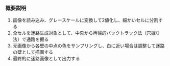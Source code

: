 ### 概要説明

1. 画像を読み込み、グレースケールに変換して2値化し、細かいセルに分割する<br>
2. 全セルを迷路生成対象として、中央から再帰的バックトラック法（穴掘り法）で通路を掘る<br>
3. 元画像から各壁の中点の色をサンプリングし、白に近い場合は調整して迷路の壁として描画する<br>
4. 最終的に迷路画像として出力する<br>